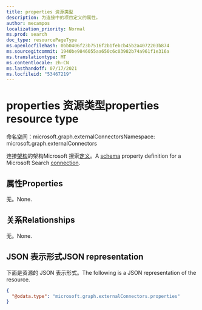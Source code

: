 ```yaml
---
title: properties 资源类型
description: 为连接中的项目定义的属性。
author: mecampos
localization_priority: Normal
ms.prod: search
doc_type: resourcePageType
ms.openlocfilehash: 0bb0406f23b7516f2b1febcb45b2a4072203b874
ms.sourcegitcommit: 1940be9846055aa650c6c03982b74a961f1e316a
ms.translationtype: MT
ms.contentlocale: zh-CN
ms.lasthandoff: 07/17/2021
ms.locfileid: "53467219"
---
```

# <a name="properties-resource-type"></a><span data-ttu-id="0dde2-103">properties 资源类型</span><span class="sxs-lookup"><span data-stu-id="0dde2-103">properties resource type</span></span>

<span data-ttu-id="0dde2-104">命名空间：microsoft.graph.externalConnectors</span><span class="sxs-lookup"><span data-stu-id="0dde2-104">Namespace: microsoft.graph.externalConnectors</span></span>

<span data-ttu-id="0dde2-105">连接[架构](externalconnectors-schema.md)的架构Microsoft 搜索[定义](externalconnectors-externalconnection.md)。</span><span class="sxs-lookup"><span data-stu-id="0dde2-105">A [schema](externalconnectors-schema.md) property definition for a Microsoft Search [connection](externalconnectors-externalconnection.md).</span></span>

## <a name="properties"></a><span data-ttu-id="0dde2-106">属性</span><span class="sxs-lookup"><span data-stu-id="0dde2-106">Properties</span></span>
<span data-ttu-id="0dde2-107">无。</span><span class="sxs-lookup"><span data-stu-id="0dde2-107">None.</span></span>

## <a name="relationships"></a><span data-ttu-id="0dde2-108">关系</span><span class="sxs-lookup"><span data-stu-id="0dde2-108">Relationships</span></span>
<span data-ttu-id="0dde2-109">无。</span><span class="sxs-lookup"><span data-stu-id="0dde2-109">None.</span></span>

## <a name="json-representation"></a><span data-ttu-id="0dde2-110">JSON 表示形式</span><span class="sxs-lookup"><span data-stu-id="0dde2-110">JSON representation</span></span>
<span data-ttu-id="0dde2-111">下面是资源的 JSON 表示形式。</span><span class="sxs-lookup"><span data-stu-id="0dde2-111">The following is a JSON representation of the resource.</span></span>
<!-- {
  "blockType": "resource",
  "@odata.type": "microsoft.graph.externalConnectors.properties"
}
-->
``` json
{
  "@odata.type": "microsoft.graph.externalConnectors.properties"
}
```

